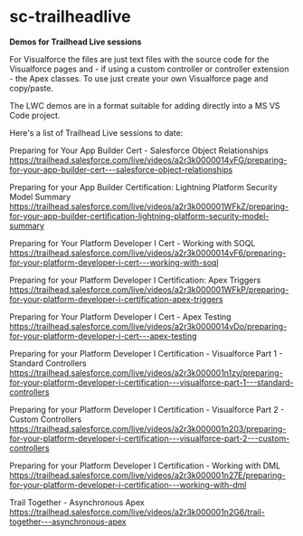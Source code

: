 # sc-trailheadlive
<b>Demos for Trailhead Live sessions</b>

For Visualforce the files are just text files with the source code for the Visualforce pages and - if using a custom controller or controller extension - the Apex classes. To use just create your own Visualforce page and copy/paste.

The LWC demos are in a format suitable for adding directly into a MS VS Code project.

Here's a list of Trailhead Live sessions to date:

Preparing for Your App Builder Cert - Salesforce Object Relationships
https://trailhead.salesforce.com/live/videos/a2r3k0000014vFG/preparing-for-your-app-builder-cert---salesforce-object-relationships

Preparing for your App Builder Certification: Lightning Platform Security Model Summary
https://trailhead.salesforce.com/live/videos/a2r3k000001WFkZ/preparing-for-your-app-builder-certification-lightning-platform-security-model-summary

Preparing for Your Platform Developer I Cert - Working with SOQL
https://trailhead.salesforce.com/live/videos/a2r3k0000014vF6/preparing-for-your-platform-developer-i-cert---working-with-soql

Preparing for your Platform Developer I Certification: Apex Triggers
https://trailhead.salesforce.com/live/videos/a2r3k000001WFkP/preparing-for-your-platform-developer-i-certification-apex-triggers

Preparing for Your Platform Developer I Cert - Apex Testing
https://trailhead.salesforce.com/live/videos/a2r3k0000014vDo/preparing-for-your-platform-developer-i-cert---apex-testing

Preparing for your Platform Developer I Certification - Visualforce Part 1 - Standard Controllers
https://trailhead.salesforce.com/live/videos/a2r3k000001n1zy/preparing-for-your-platform-developer-i-certification---visualforce-part-1---standard-controllers

Preparing for your Platform Developer I Certification - Visualforce Part 2 - Custom Controllers
https://trailhead.salesforce.com/live/videos/a2r3k000001n203/preparing-for-your-platform-developer-i-certification---visualforce-part-2---custom-controllers

Preparing for your Platform Developer I Certification - Working with DML
https://trailhead.salesforce.com/live/videos/a2r3k000001n27E/preparing-for-your-platform-developer-i-certification---working-with-dml

Trail Together - Asynchronous Apex
https://trailhead.salesforce.com/live/videos/a2r3k000001n2G6/trail-together---asynchronous-apex
